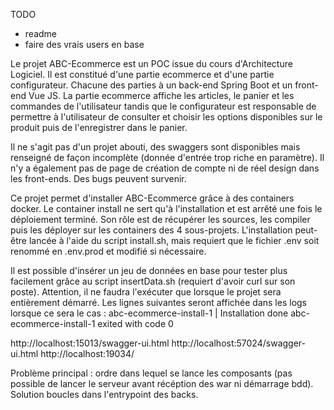 TODO
- readme
- faire des vrais users en base

Le projet ABC-Ecommerce est un POC issue du cours d'Architecture Logiciel. Il est constitué d'une partie ecommerce et d'une partie configurateur. Chacune des parties à un back-end Spring Boot et un front-end Vue JS. La partie ecommerce affiche les articles, le panier et les commandes de l'utilisateur tandis que le configurateur est responsable de permettre à l'utilisateur de consulter et choisir les options disponibles sur le produit puis de l'enregistrer dans le panier.

Il ne s'agit pas d'un projet abouti, des swaggers sont disponibles mais renseigné de façon incomplète (donnée d'entrée trop riche en paramètre). Il n'y a également pas de page de création de compte ni de réel design dans les front-ends. Des bugs peuvent survenir.

Ce projet permet d'installer ABC-Ecommerce grâce à des containers docker. Le container install ne sert qu'à l'installation et est arrêté une fois le déploiement terminé. Son rôle est de récupérer les sources, les compiler puis les déployer sur les containers des 4 sous-projets. L'installation peut-être lancée à l'aide du script install.sh, mais requiert que le fichier .env soit renommé en .env.prod et modifié si nécessaire.

Il est possible d'insérer un jeu de données en base pour tester plus facilement grâce au script insertData.sh (requiert d'avoir curl sur son poste). Attention, il ne faudra l'exécuter que lorsque le projet sera entièrement démarré. Les lignes suivantes seront affichée dans les logs lorsque ce sera le cas :
abc-ecommerce-install-1  | Installation done
abc-ecommerce-install-1 exited with code 0

http://localhost:15013/swagger-ui.html
http://localhost:57024/swagger-ui.html
http://localhost:19034/

Problème principal : ordre dans lequel se lance les composants (pas possible de lancer le serveur avant récéption des war ni démarrage bdd). Solution boucles dans l'entrypoint des backs.